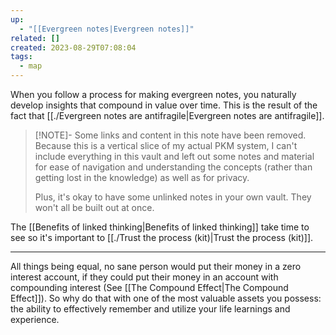 ```yaml
---
up:
  - "[[Evergreen notes|Evergreen notes]]"
related: []
created: 2023-08-29T07:08:04
tags:
  - map
---
```

When you follow a process for making evergreen notes, you naturally develop insights that compound in value over time. This is the result of the fact that [[./Evergreen notes are antifragile|Evergreen notes are antifragile]].

> [!NOTE]- Some links and content in this note have been removed.
> Because this is a vertical slice of my actual PKM system, I can't include everything in this vault and left out some notes and material for ease of navigation and understanding the concepts (rather than getting lost in the knowledge) as well as for privacy. 
>  
> Plus, it's okay to have some unlinked notes in your own vault. They won't all be built out at once.

The [[Benefits of linked thinking|Benefits of linked thinking]] take time to see so it's important to [[./Trust the process (kit)|Trust the process (kit)]]. 

---
All things being equal, no sane person would put their money in a zero interest account, if they could put their money in an account with compounding interest (See [[The Compound Effect|The Compound Effect]]). So why do that with one of the most valuable assets you possess: the ability to effectively remember and utilize your life learnings and experience. 